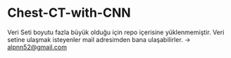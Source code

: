 # Chest-CT-with-CNN

Veri Seti boyutu fazla büyük olduğu için repo içerisine yüklenmemiştir. Veri setine ulaşmak isteyenler mail adresimden bana ulaşabilirler. -> alpnn52@gmail.com
